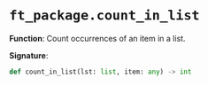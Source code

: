 # `ft_package.count_in_list`

**Function**: Count occurrences of an item in a list.

**Signature**:
```python
def count_in_list(lst: list, item: any) -> int


